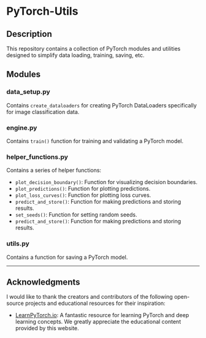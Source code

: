 # PyTorch-Utils

## Description

This repository contains a collection of PyTorch modules and utilities designed to simplify data loading, training, saving, etc.

## Modules

### data_setup.py
Contains `create_dataloaders` for creating PyTorch DataLoaders specifically for image classification data.

### engine.py
Contains `train()` function for training and validating a PyTorch model.

### helper_functions.py
Contains a series of helper functions:

- `plot_decision_boundary()`: Function for visualizing decision boundaries.
- `plot_predictions()`: Function for plotting predictions.
- `plot_loss_curves()`: Function for plotting loss curves.
- `predict_and_store()`: Function for making predictions and storing results.
- `set_seeds()`: Function for setting random seeds.
- `predict_and_store()`: Function for making predictions and storing results.

### utils.py
Contains a function for saving a PyTorch model.

---

## Acknowledgments

I would like to thank the creators and contributors of the following open-source projects and educational resources for their inspiration:

- [LearnPyTorch.io](https://www.learnpytorch.io/): A fantastic resource for learning PyTorch and deep learning concepts. We greatly appreciate the educational content provided by this website.
